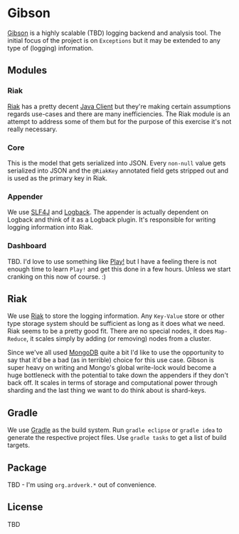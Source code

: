 # Gibson

[Gibson](http://en.wikipedia.org/wiki/Hackers_\(film\)) is a highly scalable (TBD) logging backend and analysis tool. The initial focus of the project is on `Exceptions` but it may be extended to any type of (logging) information.

## Modules

### Riak

[Riak](http://basho.com/products/riak-overview) has a pretty decent [Java Client](https://github.com/basho/riak-java-client) but they're making certain assumptions regards use-cases and there are many inefficiencies. The Riak module is an attempt to address some of them but for the purpose of this exercise it's not really necessary.  

### Core

This is the model that gets serialized into JSON. Every `non-null` value gets serialized into JSON and the `@RiakKey` annotated field gets stripped out and is used as the primary key in Riak.

### Appender

We use [SLF4J](http://www.slf4j.org) and [Logback](http://logback.qos.ch). The appender is actually dependent on Logback and think of it as a Logback plugin. It's responsible for writing logging information into Riak.

### Dashboard

TBD. I'd love to use something like [Play!](http://www.playframework.org) but I have a feeling there is not enough time to learn `Play!` and get this done in a few hours. Unless we start cranking on this now of course. :)

## Riak

We use [Riak](http://basho.com/products/riak-overview) to store the logging information. Any `Key-Value` store or other type storage system should be sufficient as long as it does what we need. Riak seems to be a pretty good fit. There are no special nodes, it does `Map-Reduce`, it scales simply by adding (or removing) nodes from a cluster.

Since we've all used [MongoDB](http://www.mongodb.org) quite a bit I'd like to use the opportunity to say that it'd be a bad (as in terrible) choice for this use case. Gibson is super heavy on writing and Mongo's global write-lock would become a huge bottleneck with the potential to take down the appenders if they don't back off. It scales in terms of storage and computational power through sharding and the last thing we want to do think about is shard-keys.

## Gradle

We use [Gradle](http://gradle.org) as the build system. Run `gradle eclipse` or `gradle idea` to generate the respective project files. Use `gradle tasks` to get a list of build targets.

## Package

TBD - I'm using `org.ardverk.*` out of convenience.

## License

TBD